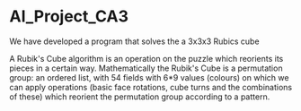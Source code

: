 # AI_Project_CA3
We have developed a program that solves the a 3x3x3 Rubics cube

A Rubik's Cube algorithm is an operation on the puzzle which reorients its pieces in a certain way. Mathematically the Rubik's Cube is a permutation group: an ordered list, with 54 fields with 6*9 values (colours) on which we can apply operations (basic face rotations, cube turns and the combinations of these) which reorient the permutation group according to a pattern.
